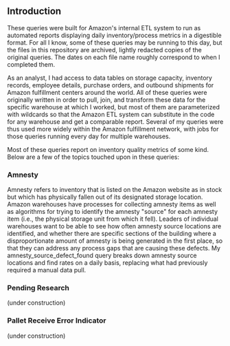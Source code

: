 ## Introduction
These queries were built for Amazon's internal ETL system to run as automated reports displaying daily inventory/process metrics in a digestible format.  For all I know, some of these queries may be running to this day, but the files in this repository are archived, lightly redacted copies of the original queries.  The dates on each file name roughly correspond to when I completed them.

As an analyst, I had access to data tables on storage capacity, inventory records, employee details, purchase orders, and outbound shipments for Amazon fulfillment centers around the world.  All of these queries were originally written in order to pull, join, and transform these data for the specific warehouse at which I worked, but most of them are parameterized with wildcards so that the Amazon ETL system can substitute in the code for any warehouse and get a comparable report.  Several of my queries were thus used more widely within the Amazon fulfillment network, with jobs for those queries running every day for multiple warehouses.

Most of these queries report on inventory quality metrics of some kind.  Below are a few of the topics touched upon in these queries:

### Amnesty
Amnesty refers to inventory that is listed on the Amazon website as in stock but which has physically fallen out of its designated storage location.  Amazon warehouses have processes for collecting amnesty items as well as algorithms for trying to identify the amnesty "source" for each amnesty item (i.e., the physical storage unit from which it fell).  Leaders of individual warehouses want to be able to see how often amnesty source locations are identified, and whether there are specific sections of the building where a disproportionate amount of amnesty is being generated in the first place, so that they can address any process gaps that are causing these defects.  My amnesty_source_defect_found query breaks down amnesty source locations and find rates on a daily basis, replacing what had previously required a manual data pull.  

### Pending Research
(under construction)

### Pallet Receive Error Indicator
(under construction)
